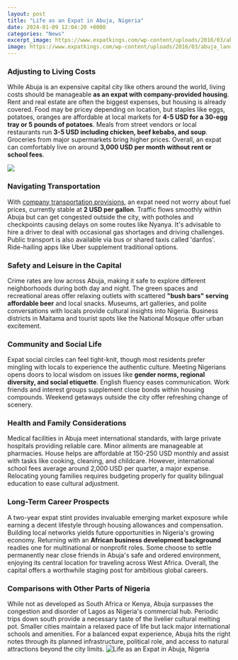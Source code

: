 ```yaml
---
layout: post
title: "Life as an Expat in Abuja, Nigeria"
date: 2024-01-09 12:04:20 +0000
categories: "News"
excerpt_image: https://www.expatkings.com/wp-content/uploads/2016/03/abuja_landscape4-600x346.jpg
image: https://www.expatkings.com/wp-content/uploads/2016/03/abuja_landscape4-600x346.jpg
---
```


### Adjusting to Living Costs  
While Abuja is an expensive capital city like others around the world, living costs should be manageable **as an expat with company-provided housing**. Rent and real estate are often the biggest expenses, but housing is already covered. Food may be pricey depending on location, but staples like eggs, potatoes, oranges are affordable at local markets for **4-5 USD for a 30-egg tray or 5 pounds of potatoes**. Meals from street vendors or local restaurants run **3-5 USD including chicken, beef kebabs, and soup**. Groceries from major supermarkets bring higher prices. Overall, an expat can comfortably live on around **3,000 USD per month without rent or school fees**.

![](https://www.william-russell.com/wp-content/uploads/Zuma-Rock-near-Abuja-Nigeria-William-Russell.jpg)
### Navigating Transportation 
With [company transportation provisions](https://travelokla.github.io/2023-12-21-l-assassinat-de-john-f-kennedy-une-multitude-de-questions-sans-r-xe9ponse/), an expat need not worry about fuel prices, currently stable at **2 USD per gallon**. Traffic flows smoothly within Abuja but can get congested outside the city, with potholes and checkpoints causing delays on some routes like Nyanya. It's advisable to hire a driver to deal with occasional gas shortages and driving challenges. Public transport is also available via bus or shared taxis called 'danfos'. Ride-hailing apps like Uber supplement traditional options. 
### Safety and Leisure in the Capital
Crime rates are low across Abuja, making it safe to explore different neighborhoods during both day and night. The green spaces and recreational areas offer relaxing outlets with scattered **"bush bars" serving affordable beer** and local snacks. Museums, art galleries, and polite conversations with locals provide cultural insights into Nigeria. Business districts in Maitama and tourist spots like the National Mosque offer urban excitement.
### Community and Social Life  
Expat social circles can feel tight-knit, though most residents prefer mingling with locals to experience the authentic culture. Meeting Nigerians opens doors to local wisdom on issues like **gender norms, regional diversity, and social etiquette**. English fluency eases communication. Work friends and interest groups supplement close bonds within housing compounds. Weekend getaways outside the city offer refreshing change of scenery.
### Health and Family Considerations
Medical facilities in Abuja meet international standards, with large private hospitals providing reliable care. Minor ailments are manageable at pharmacies. House helps are affordable at 150-250 USD monthly and assist with tasks like cooking, cleaning, and childcare. However, international school fees average around 2,000 USD per quarter, a major expense. Relocating young families requires budgeting properly for quality bilingual education to ease cultural adjustment. 
### Long-Term Career Prospects
A two-year expat stint provides invaluable emerging market exposure while earning a decent lifestyle through housing allowances and compensation. Building local networks yields future opportunities in Nigeria's growing economy. Returning with an **African business development background** readies one for multinational or nonprofit roles. Some choose to settle permanently near close friends in Abuja's safe and ordered environment, enjoying its central location for traveling across West Africa. Overall, the capital offers a worthwhile staging post for ambitious global careers.
### Comparisons with Other Parts of Nigeria
While not as developed as South Africa or Kenya, Abuja surpasses the congestion and disorder of Lagos as Nigeria's commercial hub. Periodic trips down south provide a necessary taste of the livelier cultural melting pot. Smaller cities maintain a relaxed pace of life but lack major international schools and amenities. For a balanced expat experience, Abuja hits the right notes through its planned infrastructure, political role, and access to natural attractions beyond the city limits.
![Life as an Expat in Abuja, Nigeria](https://www.expatkings.com/wp-content/uploads/2016/03/abuja_landscape4-600x346.jpg)